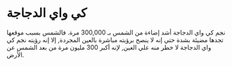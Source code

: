 # كي واي الدجاجة

نجم كي واي الدجاجة أشد إضاءة من الشمس بـ 300,000 مرة. فالشمس بسبب موقعها تجدها
مضيئة بشدة حتي إنه لا ينصح برؤيته مباشرة بالعين المجردة, إلا إنه رؤيته نجم كي
واي الدجاجة لا خطر منه علي العين, لإنه أكبر 300 مليون مرة من بعد الشمس عن الأرض.
